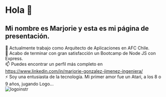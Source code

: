 # Hola 👋

<!--
**anllita1980/anllita1980** is a ✨ _special_ ✨ repository because its `README.md` (this file) appears on your GitHub profile.

Here are some ideas to get you started:

- 🔭 I’m currently working on ...
- 🌱 I’m currently learning ...
- 👯 I’m looking to collaborate on ...
- 🤔 I’m looking for help with ...
- 💬 Ask me about ...
- 📫 How to reach me: ...
- 😄 Pronouns: ...
- ⚡ Fun fact: ...
-->
## Mi nombre es Marjorie y esta es mi página de presentación.
🔭 Actualmente trabajo como Arquitecto de Aplicaciones en AFC Chile.  
🌱 Acabo de terminar con gran satisfacción un Bootcamp de Node JS con Express.  
📫 Puedes encontrar un perfil más completo en https://www.linkedin.com/in/marjorie-gonzalez-jimenez-ingeniera/  
⚡ Soy una entusiasta de la tecnología. Mi primer amor fue un Atari, a los 8 o 9 años, jugando Logo...  
![logoinstr](https://github.com/user-attachments/assets/1567d279-2cc8-4871-a9ec-b1f8196e8bfc)  

